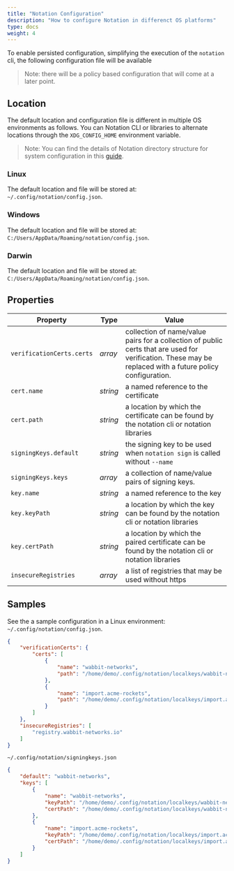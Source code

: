 ```yaml
---
title: "Notation Configuration"
description: "How to configure Notation in differenct OS platforms"
type: docs
weight: 4
---
```


To enable persisted configuration, simplifying the execution of the `notation` cli, the following configuration file will be available

> Note: there will be a policy based configuration that will come at a later point.

## Location

The default location and configuration file is different in multiple OS environments as follows. You can Notation CLI or libraries to alternate locations through the `XDG_CONFIG_HOME` environment variable.

> Note: You can find the details of Notation directory structure for system configuration in this [guide](directory-structure.md).

### Linux

The default location and file will be stored at: `~/.config/notation/config.json`. 

### Windows

The default location and file will be stored at: `C:/Users/AppData/Roaming/notation/config.json`.

### Darwin 

The default location and file will be stored at: `C:/Users/AppData/Roaming/notation/config.json`.

## Properties

| Property                  | Type     | Value                                                                                                                                                     |
| ------------------------- | -------- | --------------------------------------------------------------------------------------------------------------------------------------------------------- |
| `verificationCerts.certs` | _array_  | collection of name/value pairs for a collection of public certs that are used for verification. These may be replaced with a future policy configuration. |
| `cert.name`               | _string_ | a named reference to the certificate                                                                                                                      |
| `cert.path`               | _string_ | a location by which the certificate can be found by the notation cli or notation libraries                                                                |
| `signingKeys.default`     | _string_ | the signing key to be used when `notation sign` is called without `--name`                                                                                |
| `signingKeys.keys`        | _array_  | a collection of name/value pairs of signing keys.                                                                                                         |
| `key.name`                | _string_ | a named reference to the key                                                                                                                              |
| `key.keyPath`             | _string_ | a location by which the key can be found by the notation cli or notation libraries                                                                        |
| `key.certPath`            | _string_ | a location by which the paired certificate can be found by the notation cli or notation libraries                                                         |
| `insecureRegistries`      | _array_  | a list of registries that may be used without https                                                                                                       |

## Samples

See the a sample configuration in a Linux environment: `~/.config/notation/config.json`. 

```json
{
    "verificationCerts": {
        "certs": [
            {
                "name": "wabbit-networks",
                "path": "/home/demo/.config/notation/localkeys/wabbit-networks.crt"
            },
            {
                "name": "import.acme-rockets",
                "path": "/home/demo/.config/notation/localkeys/import.acme-rockets.crt"
            }
        ]
    },
    "insecureRegistries": [
        "registry.wabbit-networks.io"
    ]
}
```

`~/.config/notation/signingkeys.json`

```json
{
    "default": "wabbit-networks",
    "keys": [
        {
            "name": "wabbit-networks",
            "keyPath": "/home/demo/.config/notation/localkeys/wabbit-networks.key",
            "certPath": "/home/demo/.config/notation/localkeys/wabbit-networks.crt"
        },
        {
            "name": "import.acme-rockets",
            "keyPath": "/home/demo/.config/notation/localkeys/import.acme-rockets.key",
            "certPath": "/home/demo/.config/notation/localkeys/import.acme-rockets.crt"
        }
    ]
}
```